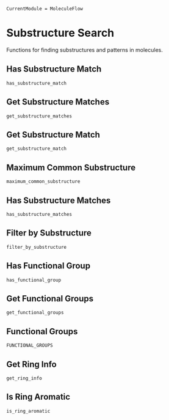 ```@meta
CurrentModule = MoleculeFlow
```

# Substructure Search

Functions for finding substructures and patterns in molecules.

## Has Substructure Match

```@docs
has_substructure_match
```

## Get Substructure Matches

```@docs
get_substructure_matches
```

## Get Substructure Match

```@docs
get_substructure_match
```

## Maximum Common Substructure

```@docs
maximum_common_substructure
```

## Has Substructure Matches

```@docs
has_substructure_matches
```

## Filter by Substructure

```@docs
filter_by_substructure
```

## Has Functional Group

```@docs
has_functional_group
```

## Get Functional Groups

```@docs
get_functional_groups
```

## Functional Groups

```@docs
FUNCTIONAL_GROUPS
```

## Get Ring Info

```@docs
get_ring_info
```

## Is Ring Aromatic

```@docs
is_ring_aromatic
```